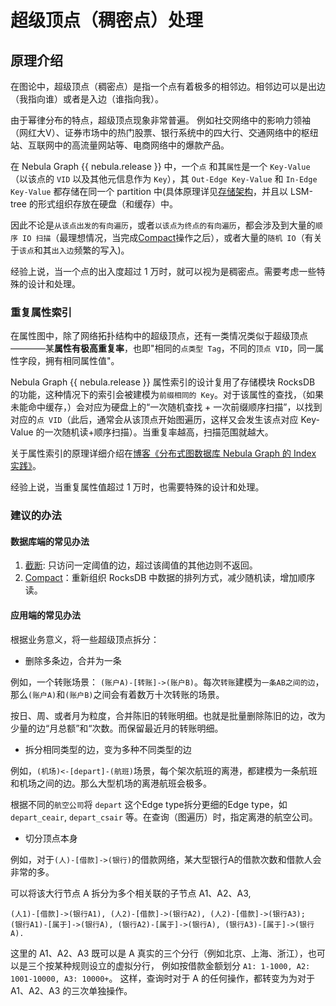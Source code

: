 # 超级顶点（稠密点）处理

## 原理介绍

在图论中，超级顶点（稠密点）是指一个点有着极多的相邻边。相邻边可以是出边（我指向谁）或者是入边（谁指向我）。

由于幂律分布的特点，超级顶点现象非常普遍。
例如社交网络中的影响力领袖（网红大V）、证券市场中的热门股票、银行系统中的四大行、交通网络中的枢纽站、互联网中的高流量网站等、电商网络中的爆款产品。

在 Nebula Graph {{ nebula.release }} 中，一个`点` 和其`属性`是一个 `Key-Value`（以该点的 `VID` 以及其他元信息作为 `Key`），其 `Out-Edge Key-Value` 和 `In-Edge Key-Value` 都存储在同一个 partition 中(具体原理详见[存储架构](../1.introduction/3.nebula-graph-architecture/4.storage-service.md)，并且以 LSM-tree 的形式组织存放在硬盘（和缓存）中。

因此不论是`从该点出发的有向遍历`，或者`以该点为终点的有向遍历`，都会涉及到大量的`顺序 IO 扫描`（最理想情况，当完成[Compact](../8.service-tuning/compaction.md)操作之后），或者大量的`随机 IO`（有关于`该点`和其`出入边`频繁的写入)。

经验上说，当一个点的出入度超过 1 万时，就可以视为是稠密点。需要考虑一些特殊的设计和处理。

### 重复属性索引

在属性图中，除了网络拓扑结构中的超级顶点，还有一类情况类似于超级顶点————某**属性有极高重复率**，也即"相同的`点类型 Tag`，不同的`顶点 VID`，同一属性字段，拥有相同属性值"。

Nebula Graph {{ nebula.release }} 属性索引的设计复用了存储模块 RocksDB 的功能，这种情况下的索引会被建模为`前缀相同的 Key`。对于该属性的查找，（如果未能命中缓存，）会对应为硬盘上的“一次随机查找 + 一次前缀顺序扫描”，以找到对应的`点 VID`（此后，通常会从该顶点开始图遍历，这样又会发生该点对应 Key-Value 的一次随机读+顺序扫描）。当重复率越高，扫描范围就越大。

关于属性索引的原理详细介绍在[博客《分布式图数据库 Nebula Graph 的 Index 实践》](https://nebula-graph.com.cn/posts/how-indexing-works-in-nebula-graph/)。

经验上说，当重复属性值超过 1 万时，也需要特殊的设计和处理。

### 建议的办法

#### 数据库端的常见办法

1. [截断](../5.configurations-and-logs/1.configurations/4.storage-config.md): 只访问一定阈值的边，超过该阈值的其他边则不返回。
2. [Compact](../8.service-tuning/compaction.md)：重新组织 RocksDB 中数据的排列方式，减少随机读，增加顺序读。

#### 应用端的常见办法

根据业务意义，将一些超级顶点拆分：

- 删除多条边，合并为一条

例如，一个转账场景： `(账户A)-[转账]->(账户B)`。每次`转账`建模为`一条AB之间的边`，那么`(账户A)`和`(账户B)`之间会有着数万十次转账的场景。

按日、周、或者月为粒度，合并陈旧的转账明细。也就是批量删除陈旧的边，改为少量的边“月总额”和“次数。而保留最近月的转账明细。

- 拆分相同类型的边，变为多种不同类型的边

例如，`(机场)<-[depart]-(航班)`场景，每个架次航班的离港，都建模为一条航班和机场之间的边。那么大型机场的离港航班会极多。

根据不同的`航空公司`将 `depart` 这个Edge type拆分更细的Edge type，如 `depart_ceair`, `depart_csair` 等。在查询（图遍历）时，指定离港的航空公司。

- 切分顶点本身

例如，对于`(人)-[借款]->(银行)`的借款网络，某大型银行A的借款次数和借款人会非常的多。

可以将该大行节点 A 拆分为多个相关联的子节点 A1、A2、A3,

```text
(人1)-[借款]->(银行A1), (人2)-[借款]->(银行A2), (人2)-[借款]->(银行A3);
(银行A1)-[属于]->(银行A), (银行A2)-[属于]->(银行A), (银行A3)-[属于]->(银行A).
```

这里的 A1、A2、A3 既可以是 A 真实的三个分行（例如北京、上海、浙江），也可以是三个按某种规则设立的虚拟分行，
例如按借款金额划分 `A1: 1-1000, A2: 1001-10000, A3: 10000+`。
这样，查询时对于 A 的任何操作，都转变为为对于 A1、A2、A3 的三次单独操作。